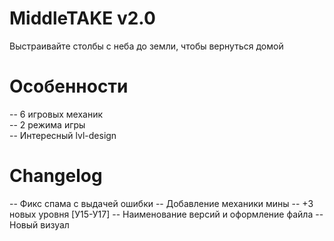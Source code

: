 # MiddleTAKE v2.0
Выстраивайте столбы с неба до земли, чтобы вернуться домой
# Особенности
-- 6 игровых механик<br>
-- 2 режима игры<br>
-- Интересный lvl-design<br>
# Changelog
-- Фикс спама с выдачей ошибки
-- Добавление механики мины
-- +3 новых уровня [У15-У17]
-- Наименование версий и оформление файла
-- Новый визуал
